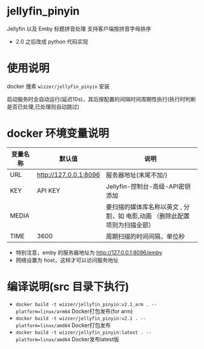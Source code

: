 # jellyfin_pinyin

Jellyfin 以及 Emby 标题拼音处理 支持客户端按拼音字母排序

* 2.0 之后改成 python 代码实现

# 使用说明
docker 搜素 `wizzer/jellyfin_pinyin` 安装

启动服务时会自动运行(延迟10s)，其后按配置的间隔时间周期性执行(执行时判断是否已处理,已处理则自动跳过)


# docker 环境变量说明

变量名称 | 默认值 | 说明
----|------|----
URL | http://127.0.0.1:8096  | 服务器地址(末尾不加/)
KEY | API KEY  | Jellyfin-控制台-高级-API密钥 添加
MEDIA |   | 要扫描的媒体库名称以英文 , 分割，如 电影,动画 （删除此配置项则为扫描全部）
TIME | 3600  | 周期扫描的时间间隔，单位秒

* 特别注意，emby 的服务器地址为 http://127.0.0.1:8096/emby
* 网络设置为 host，这样才可以访问服务地址


# 编译说明(src 目录下执行)

* `docker build -t wizzer/jellyfin_pinyin:v2.1_arm . --platform=linux/arm64` Docker打包发布(for arm)
* `docker build -t wizzer/jellyfin_pinyin:v2.1 . --platform=linux/amd64` Docker打包发布
* `docker build -t wizzer/jellyfin_pinyin:latest . --platform=linux/amd64` Docker发布latest版
